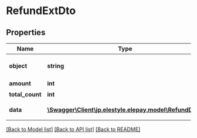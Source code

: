 # RefundExtDto

## Properties
Name | Type | Description | Notes
------------ | ------------- | ------------- | -------------
**object** | **string** | 対象種類の表記 | [optional] [default to 'refundExt']
**amount** | **int** | 返金総額 | [optional] 
**total_count** | **int** | 返金回数 | [optional] 
**data** | [**\Swagger\Client\jp.elestyle.elepay.model\RefundDto[]**](RefundDto.md) | 返金詳細情報 | [optional] 

[[Back to Model list]](../README.md#documentation-for-models) [[Back to API list]](../README.md#documentation-for-api-endpoints) [[Back to README]](../README.md)


